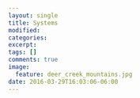 ```yaml
---
layout: single
title: Systems
modified:
categories:
excerpt:
tags: []
comments: true
image:
  feature: deer_creek_mountains.jpg
date: 2016-03-29T16:03:06-06:00
---
```

